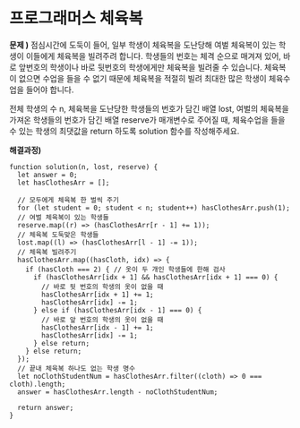 # 프로그래머스 체육복

**문제 )**
점심시간에 도둑이 들어, 일부 학생이 체육복을 도난당해 여벌 체육복이 있는 학생이 이들에게 체육복을 빌려주려 합니다. 학생들의 번호는 체격 순으로 매겨져 있어, 바로 앞번호의 학생이나 바로 뒷번호의 학생에게만 체육복을 빌려줄 수 있습니다. 체육복이 없으면 수업을 들을 수 없기 때문에 체육복을 적절히 빌려 최대한 많은 학생이 체육수업을 들어야 합니다.

전체 학생의 수 n, 체육복을 도난당한 학생들의 번호가 담긴 배열 lost, 여벌의 체육복을 가져온 학생들의 번호가 담긴 배열 reserve가 매개변수로 주어질 때, 체육수업을 들을 수 있는 학생의 최댓값을 return 하도록 solution 함수를 작성해주세요.

**해결과정)**

```
function solution(n, lost, reserve) {
  let answer = 0;
  let hasClothesArr = [];

  // 모두에게 체육복 한 벌씩 주기
  for (let student = 0; student < n; student++) hasClothesArr.push(1);
  // 여벌 체육복이 있는 학생들
  reserve.map((r) => (hasClothesArr[r - 1] += 1));
  // 체육복 도둑맞은 학생들
  lost.map((l) => (hasClothesArr[l - 1] -= 1));
  // 체육복 빌려주기
  hasClothesArr.map((hasCloth, idx) => {
    if (hasCloth === 2) { // 옷이 두 개인 학생들에 한해 검사
      if (hasClothesArr[idx + 1] && hasClothesArr[idx + 1] === 0) {
        // 바로 뒷 번호의 학생의 옷이 없을 때
        hasClothesArr[idx + 1] += 1;
        hasClothesArr[idx] -= 1;
      } else if (hasClothesArr[idx - 1] === 0) {
        // 바로 앞 번호의 학생의 옷이 없을 때
        hasClothesArr[idx - 1] += 1;
        hasClothesArr[idx] -= 1;
      } else return;
    } else return;
  });
  // 끝내 체육복 하나도 없는 학생 명수
  let noClothStudentNum = hasClothesArr.filter((cloth) => 0 === cloth).length;
  answer = hasClothesArr.length - noClothStudentNum;

  return answer;
}

```
